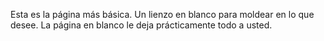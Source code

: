 Esta es la página más básica. Un lienzo en blanco para moldear en lo que desee. La página en blanco le deja prácticamente todo a usted.